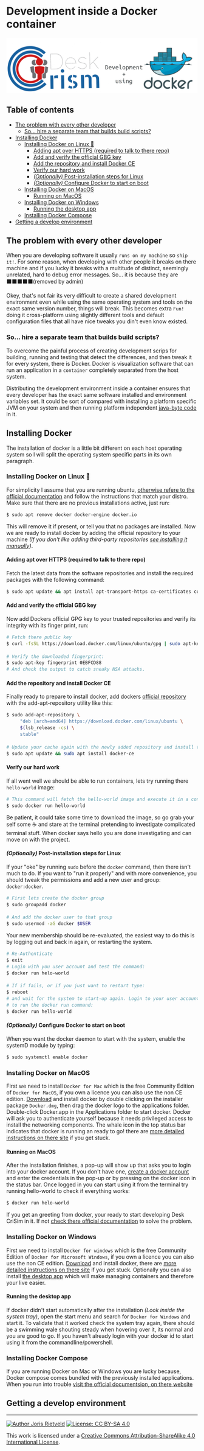 <!--
  - Author: Joris Rietveld <jorisrietveld@gmail.com>
  - Date: 04-12-2018 22:06
  - Licence: Creative Commons - Attribution-ShareAlike 4.0 International
-->
# Development inside a Docker container #

![desk_crisim_plus_docker.png](resources/desk_crisim_plus_docker.png)

[TOC]: # "Table of contents"

## Table of contents
- [The problem with every other developer](#the-problem-with-every-other-developer)
    - [So... hire a separate team that builds build scripts?](#so-hire-a-separate-team-that-builds-build-scripts)
- [Installing Docker](#installing-docker)
    - [Installing Docker on Linux :penguin:](#installing-docker-on-linux)
        - [Adding apt over HTTPS (required to talk to there repo)](#adding-apt-over-https-required-to-talk-to-there-repo)
        - [Add and verify the official GBG key](#add-and-verify-the-official-gbg-key)
        - [Add the repository and install Docker CE](#add-the-repository-and-install-docker-ce)
        - [Verify our hard work](#verify-our-hard-work)
        - [_(Optionally)_ Post-installation steps for Linux](#optionally-post-installation-steps-for-linux)
        - [_(Optionally)_ Configure Docker to start on boot](#optionally-configure-docker-to-start-on-boot)
    - [Installing Docker on MacOS](#installing-docker-on-macos)
        - [Running on MacOS](#running-on-macos)
    - [Installing Docker on Windows](#installing-docker-on-windows)
        - [Running the desktop app](#running-the-desktop-app)
    - [Installing Docker Compose](#installing-docker-compose)
- [Getting a develop environment](#getting-a-develop-environment)



## The problem with every other developer ##
When you are developing software it usually `runs on my machine` so `ship it!`.
For some reason, when developing with other people it breaks on there machine
and if you lucky it breaks with a multitude of distinct, seemingly unrelated,
hard to debug error messages. So... it is because they are :black_large_square::black_large_square::black_large_square::black_large_square::black_large_square:(removed by admin)

Okey, that's not fair its very difficult to create a shared development environment even
while using the same operating system and tools on the exact same version number,
things will break. This becomes extra `Fun!` doing it cross-platform using slightly
different tools and default configuration files that all have nice tweaks you
din't even know existed.

### So... hire a separate team that builds build scripts? ###
To overcome the painful process of creating development scrips for building, running
and testing that detect the differences, and then tweak it for every system, there
is Docker. Docker is visualization software that can run an application in a
`container` completely separated from the host system.

Distributing the
development environment inside a container ensures that every developer has the
exact same software installed and environment variables set. It could be sort of
compared with installing a platform specific JVM on your system and then running
platform independent [java-byte code](https://en.wikipedia.org/wiki/Java_bytecode) in it.

## Installing Docker ##
The installation of docker is a little bit different on each host operating system
so I will split the operating system specific parts in its own paragraph.

### Installing Docker on Linux :penguin: ###
For simplicity I assume that you are running ubuntu, [otherwise refere to the
official documentation](https://docs.docker.com/install/#supported-platforms)
and follow the instructions that match your distro. Make sure that there are no
previous installations active, just run:
```bash
$ sudo apt remove docker docker-engine docker.io
```
This will remove it if present, or tell you that no packages are installed. Now
we are ready to install docker by adding the official repository to your machine
_(If you don't like adding third-party repositories [see installing it manually](https://docs.docker.com/install/linux/docker-ce/ubuntu/#install-from-a-package))_.

#### Adding apt over HTTPS (required to talk to there repo) ####
Fetch the latest data from the software repositories and install the required
packages with the following command:
```bash
$ sudo apt update && apt install apt-transport-https ca-certificates curl software-properties-common
```
#### Add and verify the official GBG key ####
Now add Dockers official GPG key to your trusted repositories and verify its
integrity with its finger print, run:
```bash
# Fetch there public key
$ curl -fsSL https://download.docker.com/linux/ubuntu/gpg | sudo apt-key add -

# Verify the downloaded fingerprint:
$ sudo apt-key fingerprint 0EBFCD88
# And check the output to catch sneaky NSA attacks.
```

#### Add the repository and install Docker CE ####
Finally ready to prepare to install docker, add dockers [official repository](https://download.docker.com/linux/ubuntu/)
with the add-apt-repository utility like this:
```bash
$ sudo add-apt-repository \
     "deb [arch=amd64] https://download.docker.com/linux/ubuntu \
     $(lsb_release -cs) \
     stable"

# Update your cache again with the newly added repository and install the packages
$ sudo apt update && sudo apt install docker-ce
```

#### Verify our hard work ####
If all went well we should be able to run containers, lets try running there
`hello-world` image:
```bash
# This command will fetch the hello-world image and execute it in a container.
$ sudo docker run hello-world
```
Be patient, it could take some time to download the image, so go grab your self
 some :coffee: and stare at the terminal pretending to investigate complicated
 terminal stuff. When docker says hello you are done investigating and can move
 on with the project.

#### _(Optionally)_ Post-installation steps for Linux ####
If your "oke" by running `sudo` before the `docker` command, then there isn't
much to do. If you want to "run it properly" and with more convenience, you should
tweak the permissions and add a new user and group: `docker:docker`.
```bash
# First lets create the docker group
$ sudo groupadd docker

# And add the docker user to that group
$ sudo usermod -aG docker $USER
```
Your new membership should be re-evaluated, the easiest way to do this is by 
logging out and back in again, or restarting the system.
```bash
# Re-Authenticate
$ exit
# Login with you user account and test the command:
$ docker run helo-world

# If if fails, or if you just want to restart type:
$ reboot
# and wait for the system to start-up again. Login to your user account and try
# to run the docker run command:
$ docker run hello-world
```
#### _(Optionally)_ Configure Docker to start on boot ####
When you want the docker daemon to start with the system, enable the systemD 
module by typing:
```bash
$ sudo systemctl enable docker
```

### Installing Docker on MacOS ###
First we need to install `Docker for Mac` which is the free Community Edition
of `Docker for MacOS`, if you own a licence you can also use the non CE
edition. [Download](https://store.docker.com/editions/community/docker-ce-desktop-mac) and install docker
by double clicking on the installer package `Docker.dmg`, then drag the docker logo
to the applications folder. Double-click Docker.app in the Applications folder to start
docker. Docker will ask you to authenticate yourself because it needs privileged access to
install the networking components. The whale icon in the top status bar indicates
that docker is running an ready to go! there are [more detailed instructions on
there site](https://docs.docker.com/docker-for-mac/install/) if you get stuck.

#### Running on MacOS ####
After the installation finishes, a pop-up will show up that asks you to login
into your docker account. If you don't have one, [create a docker account](https://store.docker.com/signup?next=%2Feditions%2Fcommunity%2Fdocker-ce-desktop-windows%3Fref%3Dlogin)
and enter the credentials in the pop-up or by pressing on the docker icon in the
status bar. Once logged in you can start using it from the terminal try
running hello-world to check if everything works:
```bash
$ docker run helo-world
```
If you get an greeting from docker, your ready to start developing Desk CriSim in
it. If not [check there official documentation](https://docs.docker.com/docker-for-mac/)
to solve the problem.

### Installing Docker on Windows ###
First we need to install `Docker for windows` which is the free Community Edition
of `Docker for Microsoft Windows`, if you own a licence you can also use the non CE
edition. [Download](https://store.docker.com/editions/community/docker-ce-desktop-windows) and install docker,
there are [more detailed instructions on there site](https://docs.docker.com/docker-for-windows/install/) if you get stuck.
Optionally you can also install [the desktop app](https://download.docker.com/win/stable/Docker%20for%20Windows%20Installer.exe)
which will make managing containers and therefore your live easier.

#### Running the desktop app ####
If docker didn't start automatically after the installation _(Look inside the system tray)_, open the start menu
and search for `Docker for Windows` and start it. To validate that it worked check the system tray again, there
should be a swimming wale shouting steady when hovering over it, its normal and you are good to go. If you haven't
already login with your docker id to start using it from the commandline/powershell.

### Installing Docker Compose ###
If you are running Docker on Mac or Windows you are lucky because, Docker compose
comes bundled with the previously installed applications. When you run into trouble
[visit the official documentsion, on there website](https://docs.docker.com/compose/install/#install-compose)

## Getting a develop environment ##

<hr>

[![Author Joris Rietveld](https://img.shields.io/badge/Author-Joris%20Rietveld-blue.svg)](https://github.com/jorisrietveld)
[![License: CC BY-SA 4.0](https://img.shields.io/badge/License-CC%20BY--SA%204.0-lightgrey.svg)](https://creativecommons.org/licenses/by-sa/4.0/)

This work is licensed under a <a rel="license" href="http://creativecommons.org/licenses/by-sa/4.0/">Creative Commons Attribution-ShareAlike 4.0 International License</a>.